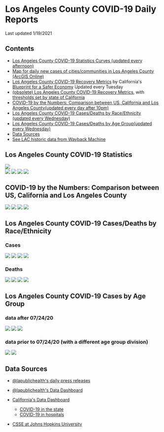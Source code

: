 # Los Angeles County COVID-19 Daily Reports

Last updated 1/19/2021 

## Contents

<!--ts-->
   * [Los Angeles County COVID-19 Statistics Curves (updated every afternoon)](#stats)
   * [Map for daily new cases of cities/communities in Los Angeles County (ArcGIS Online)](https://arcg.is/1jS8TX0)
   * [Los Angeles County COVID-19 Recovery Metrics](https://public.tableau.com/shared/8DH3356MQ?:toolbar=n&:display_count=y&:origin=viz_share_link&:embed=y&:showVizHome=no) by California's [Blueprint for a Safer Economy](https://www.cdph.ca.gov/Programs/CID/DCDC/Pages/COVID-19/COVID19CountyMonitoringOverview.aspx) Updated every Tuesday 
   * [(obsolete) Los Angeles County COVID-19 Recovery Metrics](https://docs.google.com/spreadsheets/d/e/2PACX-1vSNKjIlnTz9NPIRIOhf1pwHTg01zt4k4hE0B7x-bFXCcuH8JoOmNlhIejbwEgoqLx4Pq0J-w0miaN16/pubhtml?gid=350811760&single=true), with [thresholds set by state of California](https://www.cdph.ca.gov/Programs/CID/DCDC/Pages/COVID-19/COVID19CountyDataTable.aspx)
   * [COVID-19 by the Numbers: Comparison between US, California and Los Angeles County(updated every day after 10pm)](#comparison)
   * [Los Angeles County COVID-19 Cases/Deaths by Race/Ethnicity (updated every Wednesday)](#race)
   * [Los Angeles County COVID-19 Cases/Deaths by Age Group(updated every Wednesday)](#age) 
   * [Data Sources](#source)
   * [See LAC historic data from Wayback Machine](https://web.archive.org/web/*/http://publichealth.lacounty.gov/media/Coronavirus/locations.htm) 
<!--te-->

<a name="stats"/>

## Los Angeles County COVID-19 Statistics

![](https://docs.google.com/spreadsheets/d/e/2PACX-1vSNKjIlnTz9NPIRIOhf1pwHTg01zt4k4hE0B7x-bFXCcuH8JoOmNlhIejbwEgoqLx4Pq0J-w0miaN16/pubchart?oid=2058626982&format=image)  
![](https://docs.google.com/spreadsheets/d/e/2PACX-1vSNKjIlnTz9NPIRIOhf1pwHTg01zt4k4hE0B7x-bFXCcuH8JoOmNlhIejbwEgoqLx4Pq0J-w0miaN16/pubchart?oid=1543185546&format=image)
![](https://docs.google.com/spreadsheets/d/e/2PACX-1vSNKjIlnTz9NPIRIOhf1pwHTg01zt4k4hE0B7x-bFXCcuH8JoOmNlhIejbwEgoqLx4Pq0J-w0miaN16/pubchart?oid=1340870152&format=image)
![](https://docs.google.com/spreadsheets/d/e/2PACX-1vSNKjIlnTz9NPIRIOhf1pwHTg01zt4k4hE0B7x-bFXCcuH8JoOmNlhIejbwEgoqLx4Pq0J-w0miaN16/pubchart?oid=1954758768&format=image)
![](https://docs.google.com/spreadsheets/d/e/2PACX-1vSNKjIlnTz9NPIRIOhf1pwHTg01zt4k4hE0B7x-bFXCcuH8JoOmNlhIejbwEgoqLx4Pq0J-w0miaN16/pubchart?oid=522533013&format=image)

<a name="comparison"/>

## COVID-19 by the Numbers: Comparison between US, California and Los Angeles County

![](https://docs.google.com/spreadsheets/d/e/2PACX-1vSNKjIlnTz9NPIRIOhf1pwHTg01zt4k4hE0B7x-bFXCcuH8JoOmNlhIejbwEgoqLx4Pq0J-w0miaN16/pubchart?oid=175371268&format=image)
![](https://docs.google.com/spreadsheets/d/e/2PACX-1vSNKjIlnTz9NPIRIOhf1pwHTg01zt4k4hE0B7x-bFXCcuH8JoOmNlhIejbwEgoqLx4Pq0J-w0miaN16/pubchart?oid=1260141419&format=image)
![](https://docs.google.com/spreadsheets/d/e/2PACX-1vSNKjIlnTz9NPIRIOhf1pwHTg01zt4k4hE0B7x-bFXCcuH8JoOmNlhIejbwEgoqLx4Pq0J-w0miaN16/pubchart?oid=1342472335&format=image)
![](https://docs.google.com/spreadsheets/d/e/2PACX-1vSNKjIlnTz9NPIRIOhf1pwHTg01zt4k4hE0B7x-bFXCcuH8JoOmNlhIejbwEgoqLx4Pq0J-w0miaN16/pubchart?oid=1093657145&format=image)

<a name="race"/>

## Los Angeles County COVID-19 Cases/Deaths by Race/Ethnicity

### Cases

![](https://docs.google.com/spreadsheets/d/e/2PACX-1vSNKjIlnTz9NPIRIOhf1pwHTg01zt4k4hE0B7x-bFXCcuH8JoOmNlhIejbwEgoqLx4Pq0J-w0miaN16/pubchart?oid=109245945&format=image)
![](https://docs.google.com/spreadsheets/d/e/2PACX-1vSNKjIlnTz9NPIRIOhf1pwHTg01zt4k4hE0B7x-bFXCcuH8JoOmNlhIejbwEgoqLx4Pq0J-w0miaN16/pubchart?oid=496618746&format=image)
![](https://docs.google.com/spreadsheets/d/e/2PACX-1vSNKjIlnTz9NPIRIOhf1pwHTg01zt4k4hE0B7x-bFXCcuH8JoOmNlhIejbwEgoqLx4Pq0J-w0miaN16/pubchart?oid=2090889239&format=image)
![](https://docs.google.com/spreadsheets/d/e/2PACX-1vSNKjIlnTz9NPIRIOhf1pwHTg01zt4k4hE0B7x-bFXCcuH8JoOmNlhIejbwEgoqLx4Pq0J-w0miaN16/pubchart?oid=2109217705&format=image)

### Deaths

![](https://docs.google.com/spreadsheets/d/e/2PACX-1vSNKjIlnTz9NPIRIOhf1pwHTg01zt4k4hE0B7x-bFXCcuH8JoOmNlhIejbwEgoqLx4Pq0J-w0miaN16/pubchart?oid=2118915779&format=image)
![](https://docs.google.com/spreadsheets/d/e/2PACX-1vSNKjIlnTz9NPIRIOhf1pwHTg01zt4k4hE0B7x-bFXCcuH8JoOmNlhIejbwEgoqLx4Pq0J-w0miaN16/pubchart?oid=302938485&format=image)
![](https://docs.google.com/spreadsheets/d/e/2PACX-1vSNKjIlnTz9NPIRIOhf1pwHTg01zt4k4hE0B7x-bFXCcuH8JoOmNlhIejbwEgoqLx4Pq0J-w0miaN16/pubchart?oid=90007314&format=image)
![](https://docs.google.com/spreadsheets/d/e/2PACX-1vSNKjIlnTz9NPIRIOhf1pwHTg01zt4k4hE0B7x-bFXCcuH8JoOmNlhIejbwEgoqLx4Pq0J-w0miaN16/pubchart?oid=1000110587&format=image)

<a name="age"/>

## Los Angeles County COVID-19 Cases by Age Group 

### data after 07/24/20
![](https://docs.google.com/spreadsheets/d/e/2PACX-1vSNKjIlnTz9NPIRIOhf1pwHTg01zt4k4hE0B7x-bFXCcuH8JoOmNlhIejbwEgoqLx4Pq0J-w0miaN16/pubchart?oid=2063171426&format=image)
![](https://docs.google.com/spreadsheets/d/e/2PACX-1vSNKjIlnTz9NPIRIOhf1pwHTg01zt4k4hE0B7x-bFXCcuH8JoOmNlhIejbwEgoqLx4Pq0J-w0miaN16/pubchart?oid=1025985944&format=image)
![](https://docs.google.com/spreadsheets/d/e/2PACX-1vSNKjIlnTz9NPIRIOhf1pwHTg01zt4k4hE0B7x-bFXCcuH8JoOmNlhIejbwEgoqLx4Pq0J-w0miaN16/pubchart?oid=1699521500&format=image)

### data prior to 07/24/20 (with a different age group division)

![](https://docs.google.com/spreadsheets/d/e/2PACX-1vSNKjIlnTz9NPIRIOhf1pwHTg01zt4k4hE0B7x-bFXCcuH8JoOmNlhIejbwEgoqLx4Pq0J-w0miaN16/pubchart?oid=1087026402&format=image)
![](https://docs.google.com/spreadsheets/d/e/2PACX-1vSNKjIlnTz9NPIRIOhf1pwHTg01zt4k4hE0B7x-bFXCcuH8JoOmNlhIejbwEgoqLx4Pq0J-w0miaN16/pubchart?oid=631539046&format=image)


<a name="source"/>

## Data Sources

   * [@lapublichealth's daily press releases]( http://www.publichealth.lacounty.gov/media/index.htm)
   * [@lapublichealth's Data Dashboard](http://publichealth.lacounty.gov/media/Coronavirus/data/index.htm)
   * [California's Data Dashboard](https://covid19.ca.gov/data-and-tools/)
    
      * [COVID-19 in the state](https://public.tableau.com/views/COVID-19CasesDashboard_15931020425010/Cases?:embed=y&:showVizHome=no)
      * [COVID-19 in hospitals](https://public.tableau.com/views/COVID-19HospitalsDashboard/Hospitals?:embed=y&:showVizHome=no)
      
   * [CSSE at Johns Hopkins University](https://github.com/CSSEGISandData/COVID-19)
    

